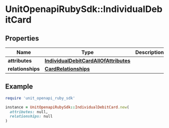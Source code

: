 # UnitOpenapiRubySdk::IndividualDebitCard

## Properties

| Name | Type | Description | Notes |
| ---- | ---- | ----------- | ----- |
| **attributes** | [**IndividualDebitCardAllOfAttributes**](IndividualDebitCardAllOfAttributes.md) |  |  |
| **relationships** | [**CardRelationships**](CardRelationships.md) |  |  |

## Example

```ruby
require 'unit_openapi_ruby_sdk'

instance = UnitOpenapiRubySdk::IndividualDebitCard.new(
  attributes: null,
  relationships: null
)
```

